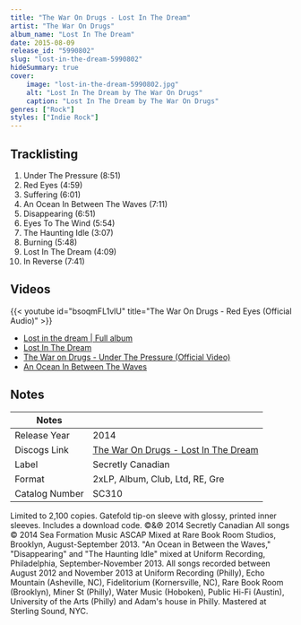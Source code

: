 ```yaml
---
title: "The War On Drugs - Lost In The Dream"
artist: "The War On Drugs"
album_name: "Lost In The Dream"
date: 2015-08-09
release_id: "5990802"
slug: "lost-in-the-dream-5990802"
hideSummary: true
cover:
    image: "lost-in-the-dream-5990802.jpg"
    alt: "Lost In The Dream by The War On Drugs"
    caption: "Lost In The Dream by The War On Drugs"
genres: ["Rock"]
styles: ["Indie Rock"]
---
```


## Tracklisting
1. Under The Pressure (8:51)
2. Red Eyes (4:59)
3. Suffering (6:01)
4. An Ocean In Between The Waves (7:11)
5. Disappearing (6:51)
6. Eyes To The Wind (5:54)
7. The Haunting Idle (3:07)
8. Burning (5:48)
9. Lost In The Dream (4:09)
10. In Reverse (7:41)

## Videos
{{< youtube id="bsoqmFL1vlU" title="The War On Drugs - Red Eyes (Official Audio)" >}}
- [Lost in the dream | Full album](https://www.youtube.com/watch?v=Lq_vlKanDKY)
- [Lost In The Dream](https://www.youtube.com/watch?v=K3HqnHUohOo)
- [The War on Drugs - Under The Pressure (Official Video)](https://www.youtube.com/watch?v=vkLOg252KRE)
- [An Ocean In Between The Waves](https://www.youtube.com/watch?v=BijxWQluXE0)


## Notes

| Notes          |             |
| ---------------| ----------- |
| Release Year   | 2014 |
| Discogs Link   | [The War On Drugs - Lost In The Dream](https://www.discogs.com/release/5990802-The-War-On-Drugs-Lost-In-The-Dream) |
| Label          | Secretly Canadian |
| Format         | 2xLP, Album, Club, Ltd, RE, Gre |
| Catalog Number | SC310 |

Limited to 2,100 copies. Gatefold tip-on sleeve with glossy, printed inner sleeves. Includes a download code.  ©&℗ 2014 Secretly Canadian  All songs © 2014 Sea Formation Music ASCAP  Mixed at Rare Book Room Studios, Brooklyn, August-September 2013. "An Ocean in Between the Waves," "Disappearing" and "The Haunting Idle" mixed at Uniform Recording, Philadelphia, September-November 2013.  All songs recorded between August 2012 and November 2013 at Uniform Recording (Philly), Echo Mountain (Asheville, NC), Fidelitorium (Kornersville, NC), Rare Book Room (Brooklyn), Miner St (Philly), Water Music (Hoboken), Public Hi-Fi (Austin), University of the Arts (Philly) and Adam's house in Philly.  Mastered at Sterling Sound, NYC.

